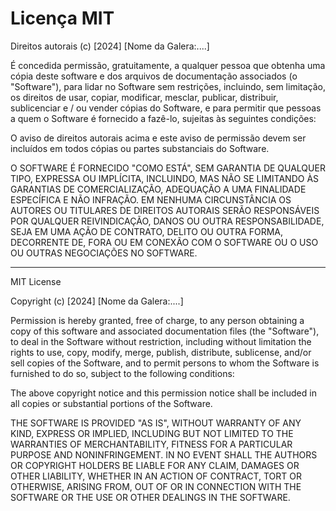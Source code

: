 # Licença MIT

Direitos autorais (c) [2024] [Nome da Galera:....]

É concedida permissão, gratuitamente, a qualquer pessoa que obtenha uma cópia
deste software e dos arquivos de documentação associados (o "Software"), para lidar
no Software sem restrições, incluindo, sem limitação, os direitos
de usar, copiar, modificar, mesclar, publicar, distribuir, sublicenciar e / ou vender
cópias do Software, e para permitir que pessoas a quem o Software é
fornecido a fazê-lo, sujeitas às seguintes condições:

O aviso de direitos autorais acima e este aviso de permissão devem ser incluídos em todos
cópias ou partes substanciais do Software.

O SOFTWARE É FORNECIDO "COMO ESTÁ", SEM GARANTIA DE QUALQUER TIPO, EXPRESSA OU
IMPLÍCITA, INCLUINDO, MAS NÃO SE LIMITANDO ÀS GARANTIAS DE COMERCIALIZAÇÃO,
ADEQUAÇÃO A UMA FINALIDADE ESPECÍFICA E NÃO INFRAÇÃO. EM NENHUMA CIRCUNSTÂNCIA
OS AUTORES OU TITULARES DE DIREITOS AUTORAIS SERÃO RESPONSÁVEIS POR QUALQUER REIVINDICAÇÃO, DANOS OU OUTRA
RESPONSABILIDADE, SEJA EM UMA AÇÃO DE CONTRATO, DELITO OU OUTRA FORMA, DECORRENTE DE,
FORA OU EM CONEXÃO COM O SOFTWARE OU O USO OU OUTRAS NEGOCIAÇÕES NO
SOFTWARE.

---

MIT License

Copyright (c) [2024] [Nome da Galera:....]

Permission is hereby granted, free of charge, to any person obtaining a copy
of this software and associated documentation files (the "Software"), to deal
in the Software without restriction, including without limitation the rights
to use, copy, modify, merge, publish, distribute, sublicense, and/or sell
copies of the Software, and to permit persons to whom the Software is
furnished to do so, subject to the following conditions:

The above copyright notice and this permission notice shall be included in all
copies or substantial portions of the Software.

THE SOFTWARE IS PROVIDED "AS IS", WITHOUT WARRANTY OF ANY KIND, EXPRESS OR
IMPLIED, INCLUDING BUT NOT LIMITED TO THE WARRANTIES OF MERCHANTABILITY,
FITNESS FOR A PARTICULAR PURPOSE AND NONINFRINGEMENT. IN NO EVENT SHALL THE
AUTHORS OR COPYRIGHT HOLDERS BE LIABLE FOR ANY CLAIM, DAMAGES OR OTHER
LIABILITY, WHETHER IN AN ACTION OF CONTRACT, TORT OR OTHERWISE, ARISING FROM,
OUT OF OR IN CONNECTION WITH THE SOFTWARE OR THE USE OR OTHER DEALINGS IN THE
SOFTWARE.

